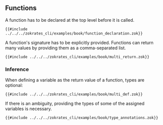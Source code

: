 ## Functions

A function has to be declared at the top level before it is called.

```zokrates
{{#include ../../../zokrates_cli/examples/book/function_declaration.zok}}
```

A function's signature has to be explicitly provided.
Functions can return many values by providing them as a comma-separated list.

```zokrates
{{#include ../../../zokrates_cli/examples/book/multi_return.zok}}
```

### Inference

When defining a variable as the return value of a function, types are optional:

```zokrates
{{#include ../../../zokrates_cli/examples/book/multi_def.zok}}
```

If there is an ambiguity, providing the types of some of the assigned variables is necessary.

```zokrates
{{#include ../../../zokrates_cli/examples/book/type_annotations.zok}}
```